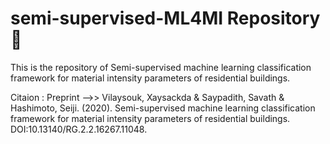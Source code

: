 # semi-supervised-ML4MI Repository 🤖
This is the repository of Semi-supervised machine learning classification framework for material intensity parameters of residential buildings.

Citaion : Preprint -->> Vilaysouk, Xaysackda & Saypadith, Savath & Hashimoto, Seiji. (2020). Semi-supervised machine learning classification framework for material intensity parameters of residential buildings. DOI:10.13140/RG.2.2.16267.11048.
